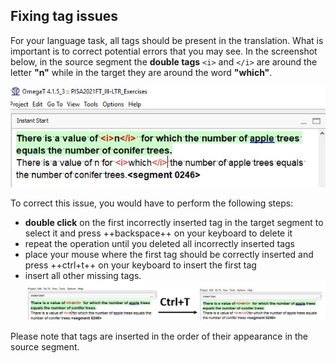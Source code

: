 ## Fixing tag issues 

For your language task, all tags should be present in the translation. What is important is to correct potential errors that you may see. In the screenshot below, in the source segment the **double tags** `<i>` and `</i>` are around the letter **"n"** while in the target they are around the word **"which"**.

![](../assets/09b_tags_issue_ada.jpg)

To correct this issue, you would have to perform the following steps:

  + **double click** on the first incorrectly inserted tag in the target segment to select it and press ++backspace++ on your keyboard to delete it 
  + repeat the operation until you deleted all incorrectly inserted tags
  + place your mouse where the first tag should be correctly inserted and press ++ctrl+t++ on your keyboard to insert the first tag
  + insert all other missing tags.
  ![](../assets/11a_tag_order_ada.jpg)

Please note that tags are inserted in the order of their appearance in the source segment.
